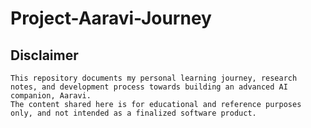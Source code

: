 # Project-Aaravi-Journey
## Disclaimer
    This repository documents my personal learning journey, research notes, and development process towards building an advanced AI companion, Aaravi.  
    The content shared here is for educational and reference purposes only, and not intended as a finalized software product.

